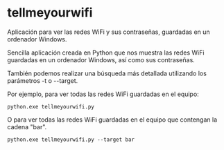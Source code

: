 # tellmeyourwifi
Aplicación para ver las redes WiFi y sus contraseñas, guardadas en un ordenador Windows.

Sencilla aplicación creada en Python que nos muestra las redes WiFi guardadas en un ordenador Windows, así como sus contraseñas. 

También podemos realizar una búsqueda más detallada utilizando los parámetros -t o --target. 

Por ejemplo, para ver todas las redes WiFi guardadas en el equipo:

    python.exe tellmeyourwifi.py

O para ver todas las redes WiFi guardadas en el equipo que contengan la cadena "bar".

    python.exe tellmeyourwifi.py --target bar
